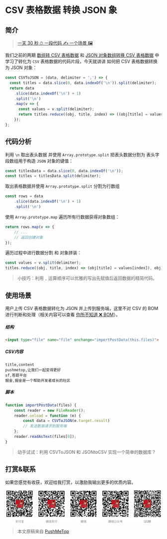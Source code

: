 # CSV 表格数据 转换 JSON 象

## 简介

> [一天 30 秒 ⏱ 一段代码 ✍️ 一个场景 🖼](https://github.com/pushmetop/30-seconds-for-everyday)

我们之前的两期 [数组转 CSV 表格数据](https://github.com/pushmetop/30-seconds-for-everyday/blob/master/posts/array-to-csv.md) 和 [JSON 对象数组转换 CSV 表格数据](https://github.com/pushmetop/30-seconds-for-everyday/blob/master/posts/json-to-csv.md) 中学习了转化为 `CSV` 表格数据的代码片段，今天就讲讲 如何把 CSV 表格数据转换为 JSON 对象：

```javascript
const CSVToJSON = (data, delimiter = ',') => {
  const titles = data.slice(0, data.indexOf('\n')).split(delimiter);
  return data
    .slice(data.indexOf('\n') + 1)
    .split('\n')
    .map(v => {
      const values = v.split(delimiter);
      return titles.reduce((obj, title, index) => ((obj[title] = values[index]), obj), {});
    });
};
```

## 代码分析

利用 `\n` 取出表头数据 并使用 `Array.prototype.split` 把表头数据分割为 表头字段数组用于构造 `JSON` 对象的键值：

```javascript
const titlesData = data.slice(0, data.indexOf('\n'));
const titles = titlesData.split(delimiter);
```

取出表格数据并使用 `Array.prototype.split` 分割为行数组

```javascript
const rows = data
    .slice(data.indexOf('\n') + 1)
    .split('\n')
```

使用 `Array.prototype.map` 遍历所有行数据获得对象数组：

```javascript
return rows.map(v => {
    // ...
    // 返回创建对象
});
```

遍历过程中进行数据分割 和 对象拼装：

```javascript
const values = v.split(delimiter);
titles.reduce((obj, title, index) => (obj[title] = values[index]), obj), {});
```

> 小技巧：利用 `,` 运算顺序可以优雅的写出先赋值后返回数据的精简代码。

## 使用场景

用户上传 CSV 表格数据转化为 JSON 并上传到服务端，这里不对 CSV 的 BOM 进行判断和处理（相关内容可以查看 [你所不知道 ❌ BOM](https://segmentfault.com/a/1190000006833935)）。

##### 结构

```html
<input type="file" name="file" onchange="importPostData(this.files)">
```

##### CSV内容

```csv
title,content
pushmetop,让我们一起变得更好
sf,答题平台
掘金,掘金是一个帮助开发者成长的社区
```

##### 脚本

```javascript
function importPostData(files) {
    const reader = new FileReader();
    reader.onload = function (e) {
        const data = CSVToJSON(e.target.result)
        // 发送数据请求到服务端
    };
    reader.readAsText(files[0]);
}
```

> 动手试试：利用 CSVToJSON 和 JSONtoCSV 实现一个简单的数据库？

## 打赏&联系

如果您感觉有收获，欢迎给我打赏，以激励我输出更多的优质内容。

![打赏&联系](https://raw.githubusercontent.com/pushmetop/resource/master/donate/donate.png)

> 本文原稿来自 [PushMeTop](https://github.com/pushmetop)